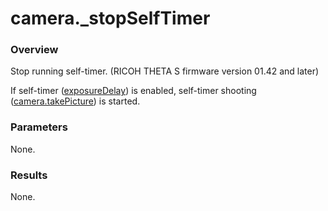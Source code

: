 # camera.\_stopSelfTimer

### Overview

Stop running self-timer. (RICOH THETA S firmware version 01.42 and later)

If self-timer ([exposureDelay](../options/exposure_delay.md)) is enabled, self-timer shooting ([camera.takePicture](camera.take_picture.md)) is started.

### Parameters

None.

### Results

None.
